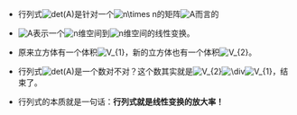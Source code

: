 * 行列式![](https://www.zhihu.com/equation?tex=det%28A%29 "det\(A\)")是针对一个![](https://www.zhihu.com/equation?tex=n\times+n "n\times n")的矩阵![](https://www.zhihu.com/equation?tex=A "A")而言的

* ![](https://www.zhihu.com/equation?tex=A "A")表示一个![](https://www.zhihu.com/equation?tex=n "n")维空间到![](https://www.zhihu.com/equation?tex=n "n")维空间的线性变换。

* 原来立方体有一个体积![](https://www.zhihu.com/equation?tex=V_{1} "V\_{1}")，新的立方体也有一个体积![](https://www.zhihu.com/equation?tex=V_{2}+ "V\_{2} ")。

* 行列式![](https://www.zhihu.com/equation?tex=det%28A%29 "det\(A\)")是一个数对不对？这个数其实就是![](https://www.zhihu.com/equation?tex=V_{2}+ "V\_{2} ")![](https://www.zhihu.com/equation?tex=\div+ "\div ")![](https://www.zhihu.com/equation?tex=V_{1}+ "V\_{1} ")，结束了。

* 行列式的本质就是一句话：**行列式就是线性变换的放大率！**



